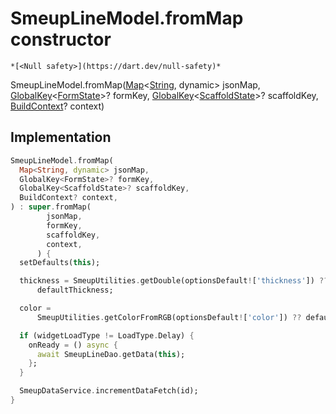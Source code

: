 


# SmeupLineModel.fromMap constructor




    *[<Null safety>](https://dart.dev/null-safety)*



SmeupLineModel.fromMap([Map](https://api.flutter.dev/flutter/dart-core/Map-class.html)&lt;[String](https://api.flutter.dev/flutter/dart-core/String-class.html), dynamic> jsonMap, [GlobalKey](https://api.flutter.dev/flutter/widgets/GlobalKey-class.html)&lt;[FormState](https://api.flutter.dev/flutter/widgets/FormState-class.html)>? formKey, [GlobalKey](https://api.flutter.dev/flutter/widgets/GlobalKey-class.html)&lt;[ScaffoldState](https://api.flutter.dev/flutter/material/ScaffoldState-class.html)>? scaffoldKey, [BuildContext](https://api.flutter.dev/flutter/widgets/BuildContext-class.html)? context)





## Implementation

```dart
SmeupLineModel.fromMap(
  Map<String, dynamic> jsonMap,
  GlobalKey<FormState>? formKey,
  GlobalKey<ScaffoldState>? scaffoldKey,
  BuildContext? context,
) : super.fromMap(
        jsonMap,
        formKey,
        scaffoldKey,
        context,
      ) {
  setDefaults(this);

  thickness = SmeupUtilities.getDouble(optionsDefault!['thickness']) ??
      defaultThickness;

  color =
      SmeupUtilities.getColorFromRGB(optionsDefault!['color']) ?? defaultColor;

  if (widgetLoadType != LoadType.Delay) {
    onReady = () async {
      await SmeupLineDao.getData(this);
    };
  }

  SmeupDataService.incrementDataFetch(id);
}
```







